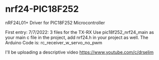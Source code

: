 # nrf24-PIC18F252
nRF24L01+ Driver for PIC18F252 Microcontroller

First entry: 7/7/2022:
3 files for the TX-RX
Use pic18f252_nrf24_main as your main c file in the project, add nrf24.h in your project as well.
The Arduino Code is:
rc_receiver_w_servo_no_pwm

I'll be uploading a descriptive video 
https://www.youtube.com/c/drselim
